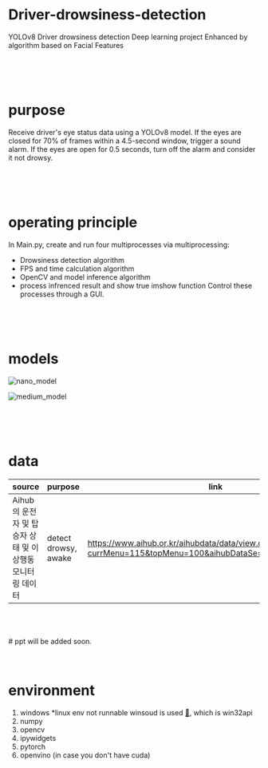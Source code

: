 # Driver-drowsiness-detection
YOLOv8 Driver drowsiness detection Deep learning project Enhanced by algorithm based on Facial Features  
  
<br/>
<br/>
<br/>  
  
# purpose
Receive driver's eye status data using a YOLOv8 model. If the eyes are closed for 70% of frames within a 4.5-second window, trigger a sound alarm. If the eyes are open for 0.5 seconds, turn off the alarm and consider it not drowsy.  
  
<br/>
<br/>
<br/>  
  
# operating principle
In Main.py, create and run four multiprocesses via multiprocessing:
 * Drowsiness detection algorithm
 * FPS and time calculation algorithm
 * OpenCV and model inference algorithm
 * process infrenced result and show true imshow function
Control these processes through a GUI.  
  
<br/>
<br/>
<br/>  
  
# models
![nano_model](https://github.com/hwkim-dev/Driver-drowsiness-detection/assets/54717101/7af48e4e-a9e3-4050-8fc3-9ee490b7af33)  

![medium_model](https://github.com/hwkim-dev/Driver-drowsiness-detection/assets/54717101/bd75f424-570f-40b0-beb6-f6adc461f618)

<br/>
<br/>
<br/>
  
# data
|source|purpose|link|
|------|---|---|
|Aihub의 운전자 및 탑승자 상태 및 이상행동 모니터링 데이터|detect drowsy, awake|https://www.aihub.or.kr/aihubdata/data/view.do?currMenu=115&topMenu=100&aihubDataSe=data&dataSetSn=173|  
  
<br/>
<br/>
<br/>  
# ppt
will be added soon.  

<br/>
<br/>
<br/>  
  
# environment
1. windows *linux env not runnable winsoud is used [🔗](drowsiness/sound_play.py), which is win32api
2. numpy
3. opencv
4. ipywidgets
5. pytorch
6. openvino (in case you don't have cuda)

